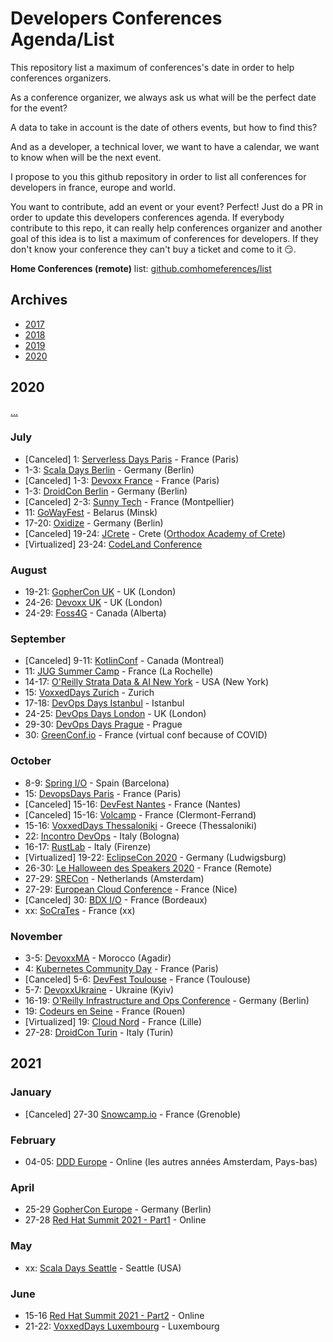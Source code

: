 # Developers Conferences Agenda/List

This repository list a maximum of conferences's date in order to help conferences organizers.

As a conference organizer, we always ask us what will be the perfect date for the event?

A data to take in account is the date of others events, but how to find this?

And as a developer, a technical lover, we want to have a calendar, we want to know when will be the next event.

I propose to you this github repository in order to list all conferences for developers in france, europe and world.

You want to contribute, add an event or your event? Perfect! Just do a PR in order to update this developers conferences agenda.
If everybody contribute to this repo, it can really help conferences organizer and another goal of this idea is to list a maximum of conferences for developers.
If they don't know your conference they can't buy a ticket and come to it 😏.

**Home Conferences (remote)** list: [github.comhomeferences/list](https://github.com/homeferences/list)

## Archives

* [2017](archives/2017.md)
* [2018](archives/2018.md)
* [2019](archives/2019.md)
* [2020](archives/2020.md)

## 2020

[...](archives/2020.md)

### July

* [Canceled] 1: [Serverless Days Paris](https://paris.serverlessdays.io/) - France (Paris)
* 1-3: [Scala Days Berlin](https://scaladays.org/) - Germany (Berlin)
* [Canceled] 1-3: [Devoxx France](https://www.devoxx.fr/) - France (Paris)
* 1-3: [DroidCon Berlin](https://www.berlin.droidcon.com/) - Germany (Berlin)
* [Canceled] 2-3: [Sunny Tech](https://sunny-tech.io/) - France (Montpellier)
* 11: [GoWayFest](https://goway.io/) - Belarus (Minsk)
* 17-20: [Oxidize](https://oxidizeconf.com/) - Germany (Berlin)
* [Canceled] 19-24: [JCrete](https://www.jcrete.org/) - Crete ([Orthodox Academy of Crete](http://tinyurl.com/oacrete))
* [Virtualized] 23-24: [CodeLand Conference](https://codelandconf.com/)

### August

* 19-21: [GopherCon UK](https://www.gophercon.co.uk/) - UK (London)
* 24-26: [Devoxx UK](https://www.devoxx.co.uk/) - UK (London)
* 24-29: [Foss4G](https://2020.foss4g.org/) - Canada (Alberta)

### September

* [Canceled] 9-11: [KotlinConf](https://www.kotlinconf.com/) - Canada (Montreal)
* 11: [JUG Summer Camp](https://www.jugsummercamp.org/edition/11) - France (La Rochelle)
* 14-17: [O'Reilly Strata Data & AI New York](https://conferences.oreilly.com/strata-data-ai/stai-ny) - USA (New York)
* 15: [VoxxedDays Zurich](https://voxxeddays.com/zurich/) - Zurich
* 17-18: [DevOps Days Istanbul](https://devopsdays.istanbul/) - Istanbul
* 24-25: [DevOps Days London](https://devopsdays.org/events/2020-london/welcome/) - UK (London)
* 29-30: [DevOps Days Prague](https://devopsdays.org/events/2020-prague/welcome/) - Prague
* 30: [GreenConf.io](http://greenconf.io/) - France (virtual conf because of COVID)

### October

* 8-9: [Spring I/O](https://2020.springio.net) - Spain (Barcelona)
* 15: [DevopsDays Paris](https://devopsdays.org/events/2020-paris/welcome/) - France (Paris)
* [Canceled] 15-16: [DevFest Nantes](https://devfest.gdgnantes.com/fr/) - France (Nantes) 
* [Canceled] 15-16: [Volcamp](https://volcamp.io/) - France (Clermont-Ferrand) 
* 15-16: [VoxxedDays Thessaloniki](https://voxxeddays.com/thessaloniki/) - Greece (Thessaloniki)
* 22: [Incontro DevOps](https://2020.incontrodevops.it/) - Italy (Bologna)
* 16-17: [RustLab](https://www.rustlab.it/home) - Italy (Firenze) 
* [Virtualized] 19-22: [EclipseCon 2020](https://www.eclipsecon.org/2020) - Germany (Ludwigsburg)
* 26-30: [Le Halloween des Speakers 2020](https://rdv-speakers.fr/) - France (Remote) 
* 27-29: [SRECon](https://www.usenix.org/srecon) - Netherlands (Amsterdam)
* 27-29: [European Cloud Conference](https://europeancloudconference.com/) - France (Nice)
* [Canceled] 30: [BDX I/O](https://www.bdxio.fr/) - France (Bordeaux)
* xx: [SoCraTes](https://socrates-fr.github.io/) - France (xx)

### November

* 3-5: [DevoxxMA](https://www.devoxx.ma/) - Morocco (Agadir)
* 4: [Kubernetes Community Day](https://kubernetescommunitydays.org/events/2020-paris/) - France (Paris)
* [Canceled] 5-6: [DevFest Toulouse](https://devfesttoulouse.fr/) - France (Toulouse)
* 5-7: [DevoxxUkraine](https://devoxx.com.ua/) - Ukraine (Kyiv)
* 16-19: [O'Reilly Infrastructure and Ops Conference](https://conferences.oreilly.com/infrastructure-ops) - Germany (Berlin)
* 19: [Codeurs en Seine](https://www.codeursenseine.com) - France (Rouen)
* [Virtualized] 19: [Cloud Nord](https://cloudnord.fr/) - France (Lille)
* 27-28: [DroidCon Turin](https://it.droidcon.com/2020/it) - Italy (Turin)

## 2021

### January

* [Canceled] 27-30 [Snowcamp.io](https://snowcamp.io) - France (Grenoble)

### February

* 04-05: [DDD Europe](https://dddeurope.com/2021/handson-conference/) - Online (les autres années Amsterdam, Pays-bas)

### April

* 25-29 [GopherCon Europe](https://gophercon.berlin/) - Germany (Berlin)
* 27-28 [Red Hat Summit 2021 - Part1](https://www.redhat.com/en/summit) - Online

### May

* xx: [Scala Days Seattle](https://scaladays.org/) - Seattle (USA)

### June

* 15-16 [Red Hat Summit 2021 - Part2](https://www.redhat.com/en/summit) - Online
* 21-22: [VoxxedDays Luxembourg](https://luxembourg.voxxeddays.com/) - Luxembourg

